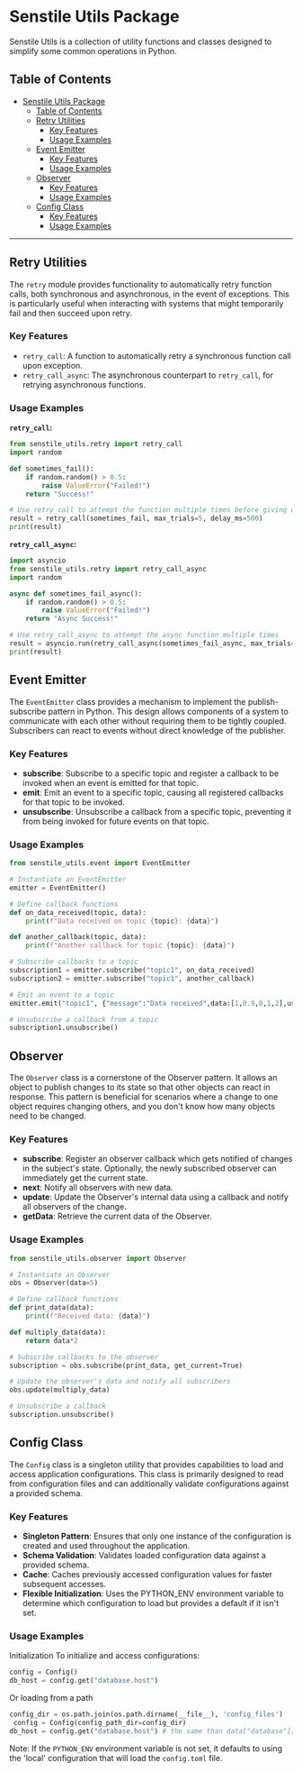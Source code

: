 # Senstile Utils Package

Senstile Utils is a collection of utility functions and classes designed to simplify some common operations in Python.

## Table of Contents

- [Senstile Utils Package](#senstile-utils-package)
  - [Table of Contents](#table-of-contents)
  - [Retry Utilities](#retry-utilities)
    - [Key Features](#key-features)
    - [Usage Examples](#usage-examples)
  - [Event Emitter](#event-emitter)
    - [Key Features](#key-features-1)
    - [Usage Examples](#usage-examples-1)
  - [Observer](#observer)
    - [Key Features](#key-features-2)
    - [Usage Examples](#usage-examples-2)
  - [Config Class](#config-class)
    - [Key Features](#key-features-3)
    - [Usage Examples](#usage-examples-3)

---

## Retry Utilities

The `retry` module provides functionality to automatically retry function calls, both synchronous and asynchronous, in the event of exceptions. This is particularly useful when interacting with systems that might temporarily fail and then succeed upon retry.

### Key Features

- `retry_call`: A function to automatically retry a synchronous function call upon exception.
- `retry_call_async`: The asynchronous counterpart to `retry_call`, for retrying asynchronous functions.

### Usage Examples

**`retry_call`:**

```python
from senstile_utils.retry import retry_call
import random

def sometimes_fail():
    if random.random() > 0.5:
        raise ValueError("Failed!")
    return "Success!"

# Use retry_call to attempt the function multiple times before giving up
result = retry_call(sometimes_fail, max_trials=5, delay_ms=500)
print(result)
```

**`retry_call_async`:**

```python
import asyncio
from senstile_utils.retry import retry_call_async
import random

async def sometimes_fail_async():
    if random.random() > 0.5:
        raise ValueError("Failed!")
    return "Async Success!"

# Use retry_call_async to attempt the async function multiple times
result = asyncio.run(retry_call_async(sometimes_fail_async, max_trials=5, delay_ms=500))
print(result)
```

## Event Emitter

The `EventEmitter` class provides a mechanism to implement the publish-subscribe pattern in Python. This design allows components of a system to communicate with each other without requiring them to be tightly coupled. Subscribers can react to events without direct knowledge of the publisher.

### Key Features

- **subscribe**: Subscribe to a specific topic and register a callback to be invoked when an event is emitted for that topic.
- **emit**: Emit an event to a specific topic, causing all registered callbacks for that topic to be invoked.
- **unsubscribe**: Unsubscribe a callback from a specific topic, preventing it from being invoked for future events on that topic.

### Usage Examples

```python
from senstile_utils.event import EventEmitter

# Instantiate an EventEmitter
emitter = EventEmitter()

# Define callback functions
def on_data_received(topic, data):
    print(f"Data received on topic {topic}: {data}")

def another_callback(topic, data):
    print(f"Another callback for topic {topic}: {data}")

# Subscribe callbacks to a topic
subscription1 = emitter.subscribe("topic1", on_data_received)
subscription2 = emitter.subscribe("topic1", another_callback)

# Emit an event to a topic
emitter.emit("topic1", {"message":"Data received",data:[1,0.9,0,1,2],user:"user@example.com"})

# Unsubscribe a callback from a topic
subscription1.unsubscribe()
```

## Observer

The `Observer` class is a cornerstone of the Observer pattern. It allows an object to publish changes to its state so that other objects can react in response. This pattern is beneficial for scenarios where a change to one object requires changing others, and you don't know how many objects need to be changed.

### Key Features

- **subscribe**: Register an observer callback which gets notified of changes in the subject's state. Optionally, the newly subscribed observer can immediately get the current state.
- **next**: Notify all observers with new data.
- **update**: Update the Observer's internal data using a callback and notify all observers of the change.
- **getData**: Retrieve the current data of the Observer.

### Usage Examples

```python
from senstile_utils.observer import Observer

# Instantiate an Observer
obs = Observer(data=5)

# Define callback functions
def print_data(data):
    print(f"Received data: {data}")

def multiply_data(data):
    return data*2

# Subscribe callbacks to the observer
subscription = obs.subscribe(print_data, get_current=True)

# Update the observer's data and notify all subscribers
obs.update(multiply_data)

# Unsubscribe a callback
subscription.unsubscribe()

```
## Config Class

The `Config` class is a singleton utility that provides capabilities to load and access application configurations. This class is primarily designed to read from configuration files and can additionally validate configurations against a provided schema.

### Key Features

- **Singleton Pattern**: Ensures that only one instance of the configuration is created and used throughout the application.
- **Schema Validation**: Validates loaded configuration data against a provided schema.
- **Cache**: Caches previously accessed configuration values for faster subsequent accesses.
- **Flexible Initialization**: Uses the PYTHON_ENV environment variable to determine which configuration to load but provides a default if it isn't set.

### Usage Examples

Initialization
To initialize and access configurations:

```python
config = Config()
db_host = config.get("database.host")
```

Or loading from a path

```python
config_dir = os.path.join(os.path.dirname(__file__), 'config_files')
 config = Config(config_path_dir=config_dir)
db_host = config.get("database.host") # the same than data["database"]["host"]
```

Note: If the `PYTHON_ENV` environment variable is not set, it defaults to using the 'local' configuration that will load the `config.toml` file.